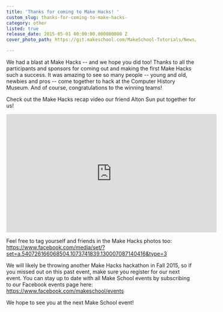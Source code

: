 ```yaml
---
title: 'Thanks for coming to Make Hacks! '
custom_slug: thanks-for-coming-to-make-hacks-
category: other
listed: true
release_date: 2015-05-01 00:00:00.000000000 Z
cover_photo_path: https://git.makeschool.com/MakeSchool-Tutorials/News/a2ac1efe3b149411d2dac6d65172899af92d70ff//1860e647-84fd-4c4f-9259-a71d2f586e61/cover_photo.jpeg

---
```

We had a blast at Make Hacks -- and we hope you did too! Thanks to all the participants and sponsors for coming out and making the first Make Hacks such a success. It was amazing to see so many people -- young and old, newbies and pros -- come together to hack at the Computer History Museum.  And of course, congratulations to the winning teams! 

Check out the Make Hacks recap video our friend Alton Sun put together for us! 

<iframe width="560" height="315" src="https://www.youtube.com/embed/D9aL_Rc6_AA" frameborder="0" allowfullscreen></iframe>

Feel free to tag yourself and friends in the Make Hacks photos too: https://www.facebook.com/media/set/?set=a.540726166068504.1073741839.130007087140416&type=3

We will likely be throwing another Make Hacks hackathon in Fall 2015, so if you missed out on this past event, make sure you register for our next event. You can stay up to date with all Make School events by subscribing to our Facebook events page here: https://www.facebook.com/makeschool/events

We hope to see you at the next Make School event! 
